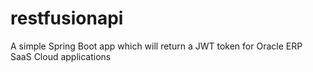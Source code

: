 # restfusionapi
A simple Spring Boot app which will return a JWT token for Oracle ERP SaaS Cloud applications
